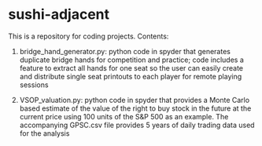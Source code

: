 # sushi-adjacent

This is a repository for coding projects. Contents:

1. bridge_hand_generator.py: python code in spyder that generates duplicate bridge hands for competition and practice; code includes a feature to extract all hands for one seat so the user can easily create and distribute single seat printouts to each player for remote playing sessions

2. VSOP_valuation.py: python code in spyder that provides a Monte Carlo based estimate of the value of the right to buy stock in the future at the current price using 100 units of the S&P 500 as an example. The accompanying GPSC.csv file provides 5 years of daily trading data used for the analysis

